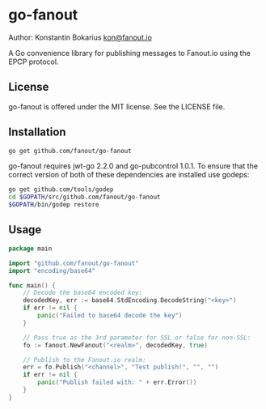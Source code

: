 go-fanout
===========

Author: Konstantin Bokarius <kon@fanout.io>

A Go convenience library for publishing messages to Fanout.io using the EPCP protocol.

License
-------

go-fanout is offered under the MIT license. See the LICENSE file.

Installation
------------

```sh
go get github.com/fanout/go-fanout
```

go-fanout requires jwt-go 2.2.0 and go-pubcontrol 1.0.1. To ensure that the correct version of both of these dependencies are installed use godeps:

```sh
go get github.com/tools/godep
cd $GOPATH/src/github.com/fanout/go-fanout
$GOPATH/bin/godep restore
```

Usage
-----

```go
package main

import "github.com/fanout/go-fanout"
import "encoding/base64"

func main() {
    // Decode the base64 encoded key:
    decodedKey, err := base64.StdEncoding.DecodeString("<key>")
    if err != nil {
        panic("Failed to base64 decode the key")
    }

    // Pass true as the 3rd parameter for SSL or false for non-SSL:
    fo := fanout.NewFanout("<realm>", decodedKey, true)

    // Publish to the Fanout.io realm:
    err = fo.Publish("<channel>", "Test publish!", "", "")
    if err != nil {
        panic("Publish failed with: " + err.Error())
    }
}
```
